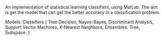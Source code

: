 An implementation of statistical learning classifiers, using MatLab. The aim is get the model that can get the better accuracy in a classification problem.

Models: Classifiers {
	Tree Decision,
	Nayve-Bayes,
	Discriminant Analysis,
	Support Vector Machines,
	K-Nearest Neighbors,
	Ensembles: Tree, Subspace.
}


